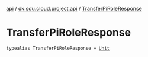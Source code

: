 [api](../index.md) / [dk.sdu.cloud.project.api](index.md) / [TransferPiRoleResponse](./-transfer-pi-role-response.md)

# TransferPiRoleResponse

`typealias TransferPiRoleResponse = `[`Unit`](https://kotlinlang.org/api/latest/jvm/stdlib/kotlin/-unit/index.html)